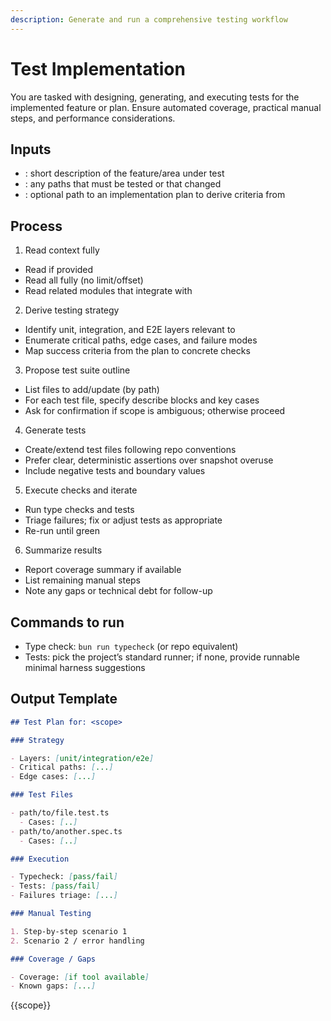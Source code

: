 ```yaml
---
description: Generate and run a comprehensive testing workflow
---
```


# Test Implementation

You are tasked with designing, generating, and executing tests for the implemented feature or plan. Ensure automated coverage, practical manual steps, and performance considerations.

## Inputs

- <scope>: short description of the feature/area under test
- <files>: any paths that must be tested or that changed
- <plan>: optional path to an implementation plan to derive criteria from

## Process

1. Read context fully

- Read <plan> if provided
- Read all <files> fully (no limit/offset)
- Read related modules that integrate with <files>

2. Derive testing strategy

- Identify unit, integration, and E2E layers relevant to <scope>
- Enumerate critical paths, edge cases, and failure modes
- Map success criteria from the plan to concrete checks

3. Propose test suite outline

- List files to add/update (by path)
- For each test file, specify describe blocks and key cases
- Ask for confirmation if scope is ambiguous; otherwise proceed

4. Generate tests

- Create/extend test files following repo conventions
- Prefer clear, deterministic assertions over snapshot overuse
- Include negative tests and boundary values

5. Execute checks and iterate

- Run type checks and tests
- Triage failures; fix or adjust tests as appropriate
- Re-run until green

6. Summarize results

- Report coverage summary if available
- List remaining manual steps
- Note any gaps or technical debt for follow-up

## Commands to run

- Type check: `bun run typecheck` (or repo equivalent)
- Tests: pick the project’s standard runner; if none, provide runnable minimal harness suggestions

## Output Template

```markdown
## Test Plan for: <scope>

### Strategy

- Layers: [unit/integration/e2e]
- Critical paths: [...]
- Edge cases: [...]

### Test Files

- path/to/file.test.ts
  - Cases: [..]
- path/to/another.spec.ts
  - Cases: [..]

### Execution

- Typecheck: [pass/fail]
- Tests: [pass/fail]
- Failures triage: [...]

### Manual Testing

1. Step-by-step scenario 1
2. Scenario 2 / error handling

### Coverage / Gaps

- Coverage: [if tool available]
- Known gaps: [...]
```

{{scope}}
